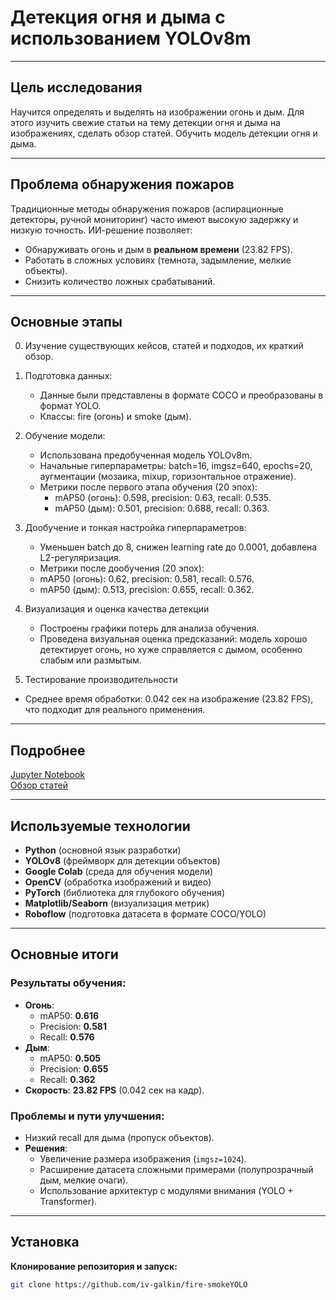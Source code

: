 # Детекция огня и дыма с использованием YOLOv8m

---

## Цель исследования
Научится определять и выделять на изображении огонь и дым. 
Для этого изучить свежие статьи на тему детекции огня и дыма на изображениях, сделать обзор статей. Обучить модель детекции огня и дыма.

---

## Проблема обнаружения пожаров
Традиционные методы обнаружения пожаров (аспирационные детекторы, ручной мониторинг) часто имеют высокую задержку и низкую точность. ИИ-решение позволяет:
- Обнаруживать огонь и дым в **реальном времени** (23.82 FPS).
- Работать в сложных условиях (темнота, задымление, мелкие объекты).
- Снизить количество ложных срабатываний.

---

## Основные этапы
0. Изучение существующих кейсов, статей и подходов, их краткий обзор.

1. Подготовка данных:
   - Данные были представлены в формате COCO и преобразованы в формат YOLO.
   - Классы: fire (огонь) и smoke (дым).

2. Обучение модели:
   - Использована предобученная модель YOLOv8m.
   - Начальные гиперпараметры: batch=16, imgsz=640, epochs=20, аугментации (мозаика, mixup, горизонтальное отражение).
   - Метрики после первого этапа обучения (20 эпох):
     - mAP50 (огонь): 0.598, precision: 0.63, recall: 0.535.
     - mAP50 (дым): 0.501, precision: 0.688, recall: 0.363.

3. Дообучение и тонкая настройка гиперпараметров:
   - Уменьшен batch до 8, снижен learning rate до 0.0001, добавлена L2-регуляризация.
   -  Метрики после дообучения (20 эпох):
     - mAP50 (огонь): 0.62, precision: 0.581, recall: 0.576.
     - mAP50 (дым): 0.513, precision: 0.655, recall: 0.362.

4. Визуализация и оценка качества детекции
   - Построены графики потерь для анализа обучения.
   - Проведена визуальная оценка предсказаний: модель хорошо детектирует огонь, но хуже справляется с дымом, особенно слабым или размытым.

5.  Тестирование производительности
   - Среднее время обработки: 0.042 сек на изображение (23.82 FPS), что подходит для реального применения.

---

## Подробнее
[Jupyter Notebook](fire-and-smoke-detection-with-YOLOv8m.ipynb)  
[Обзор статей](articles-and-cases-review.xlsx)

---

## Используемые технологии
- **Python** (основной язык разработки)
- **YOLOv8** (фреймворк для детекции объектов)
- **Google Colab** (среда для обучения модели)
- **OpenCV** (обработка изображений и видео)
- **PyTorch** (библиотека для глубокого обучения)
- **Matplotlib/Seaborn** (визуализация метрик)
- **Roboflow** (подготовка датасета в формате COCO/YOLO)

---

## Основные итоги
### Результаты обучения:
- **Огонь**:
  - mAP50: **0.616**
  - Precision: **0.581**
  - Recall: **0.576**
- **Дым**:
  - mAP50: **0.505**
  - Precision: **0.655**
  - Recall: **0.362**
- **Скорость**: **23.82 FPS** (0.042 сек на кадр).

### Проблемы и пути улучшения:
- Низкий recall для дыма (пропуск объектов).
- **Решения**:
  - Увеличение размера изображения (`imgsz=1024`).
  - Расширение датасета сложными примерами (полупрозрачный дым, мелкие очаги).
  - Использование архитектур с модулями внимания (YOLO + Transformer).

---

## Установка
**Клонирование репозитория и запуск:**
```bash
git clone https://github.com/iv-galkin/fire-smokeYOLO
